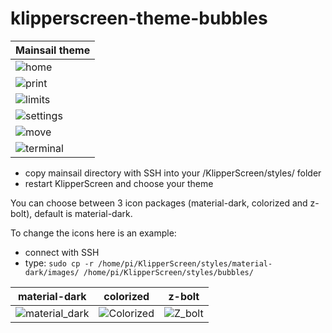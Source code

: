 # klipperscreen-theme-bubbles

| Mainsail theme                                                                                                            |
| ------------------------------------------------------------------------------------------------------------------------- | 
| ![home](https://github.com/bumbeng/klipperscreen-theme-bubbles/assets/111509593/569daf85-2064-4810-b809-fb91ae0095f2)     | 
| ![print](https://github.com/bumbeng/klipperscreen-theme-bubbles/assets/111509593/f49d9f25-3a9e-4ef8-b8fd-2621fdcaff33)    | 
| ![limits](https://github.com/bumbeng/klipperscreen-theme-bubbles/assets/111509593/c37bf06a-6b84-4143-a7a7-b237d2b6a85b)   | 
| ![settings](https://github.com/bumbeng/klipperscreen-theme-bubbles/assets/111509593/ce9fadc6-944e-480f-9902-c56c68db2975) | 
| ![move](https://github.com/bumbeng/klipperscreen-theme-bubbles/assets/111509593/044fcfa0-dd3f-4831-aed7-52f71eb82e5f)     | 
| ![terminal](https://github.com/bumbeng/klipperscreen-theme-bubbles/assets/111509593/6b944085-6c81-443f-81e5-bc8ffd611c55) | 
- copy mainsail directory with SSH into your /KlipperScreen/styles/ folder 
- restart KlipperScreen and choose your theme

You can choose between 3 icon packages (material-dark, colorized and z-bolt), default is material-dark.

To change the icons here is an example:
- connect with SSH
- type:
`sudo cp -r /home/pi/KlipperScreen/styles/material-dark/images/ /home/pi/KlipperScreen/styles/bubbles/`

| material-dark                                                                                                                 | colorized                                                                                                                 | z-bolt                                                                                                                 |
| ------------------------------------------------------------------------------------------------------------------------------| ------------------------------------------------------------------------------------------------------------------------- | ---------------------------------------------------------------------------------------------------------------------- |
| ![material_dark](https://github.com/bumbeng/Klipperscreen_blurry_theme/assets/111509593/c6a3a9c3-9c0c-4e8a-a500-4a93dd2b73f2) | ![Colorized](https://github.com/bumbeng/Klipperscreen_blurry_theme/assets/111509593/58939590-c820-4c98-828f-246247e574df) | ![Z_bolt](https://github.com/bumbeng/Klipperscreen_blurry_theme/assets/111509593/faa92a95-cade-4ceb-a9c3-4b14c749870f) |
